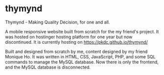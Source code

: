 # thymynd
Thymynd - Making Quality Decision, for one and all.

A mobile responsive website built from scratch for the my friend's project. It was hosted on hostinger hosting platform for one year but now discontinued. It is currently hosting on https://pkdc.github.io/thymynd/

Built and designed from scratch by me, content designed by my friend Monique Ho.
It was written in HTML, CSS, JavaScript, PHP, and some SQL commands to manage the MySQL database.
Now there is only the frontend, and the MySQL database is disconnected.
